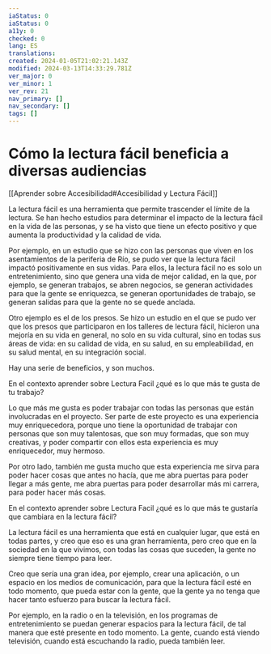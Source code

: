 ```yaml
---
iaStatus: 0
iaStatus: 0
a11y: 0
checked: 0
lang: ES
translations: 
created: 2024-01-05T21:02:21.143Z
modified: 2024-03-13T14:33:29.781Z
ver_major: 0
ver_minor: 1
ver_rev: 21
nav_primary: []
nav_secondary: []
tags: []
---
```

# Cómo la lectura fácil beneficia a diversas audiencias

[[Aprender sobre Accesibilidad#Accesibilidad y Lectura Fácil]]

La lectura fácil es una herramienta que permite trascender el límite de la lectura. Se han hecho estudios para determinar el impacto de la lectura fácil en la vida de las personas, y se ha visto que tiene un efecto positivo y que aumenta la productividad y la calidad de vida.

Por ejemplo, en un estudio que se hizo con las personas que viven en los asentamientos de la periferia de Río, se pudo ver que la lectura fácil impactó positivamente en sus vidas. Para ellos, la lectura fácil no es solo un entretenimiento, sino que genera una vida de mejor calidad, en la que, por ejemplo, se generan trabajos, se abren negocios, se generan actividades para que la gente se enriquezca, se generan oportunidades de trabajo, se generan salidas para que la gente no se quede anclada.

Otro ejemplo es el de los presos. Se hizo un estudio en el que se pudo ver que los presos que participaron en los talleres de lectura fácil, hicieron una mejoría en su vida en general, no solo en su vida cultural, sino en todas sus áreas de vida: en su calidad de vida, en su salud, en su empleabilidad, en su salud mental, en su integración social.

Hay una serie de beneficios, y son muchos.

En el contexto aprender sobre Lectura Facil ¿qué es lo que más te gusta de tu trabajo?

Lo que más me gusta es poder trabajar con todas las personas que están involucradas en el proyecto. Ser parte de este proyecto es una experiencia muy enriquecedora, porque uno tiene la oportunidad de trabajar con personas que son muy talentosas, que son muy formadas, que son muy creativas, y poder compartir con ellos esta experiencia es muy enriquecedor, muy hermoso.

Por otro lado, también me gusta mucho que esta experiencia me sirva para poder hacer cosas que antes no hacía, que me abra puertas para poder llegar a más gente, me abra puertas para poder desarrollar más mi carrera, para poder hacer más cosas.

En el contexto aprender sobre Lectura Facil ¿qué es lo que más te gustaría que cambiara en la lectura fácil?
  
La lectura fácil es una herramienta que está en cualquier lugar, que está en todas partes, y creo que eso es una gran herramienta, pero creo que en la sociedad en la que vivimos, con todas las cosas que suceden, la gente no siempre tiene tiempo para leer.

Creo que sería una gran idea, por ejemplo, crear una aplicación, o un espacio en los medios de comunicación, para que la lectura fácil esté en todo momento, que pueda estar con la gente, que la gente ya no tenga que hacer tanto esfuerzo para buscar la lectura fácil.
  
Por ejemplo, en la radio o en la televisión, en los programas de entretenimiento se puedan generar espacios para la lectura fácil, de tal manera que esté presente en todo momento. La gente, cuando está viendo televisión, cuando está escuchando la radio, pueda también leer.